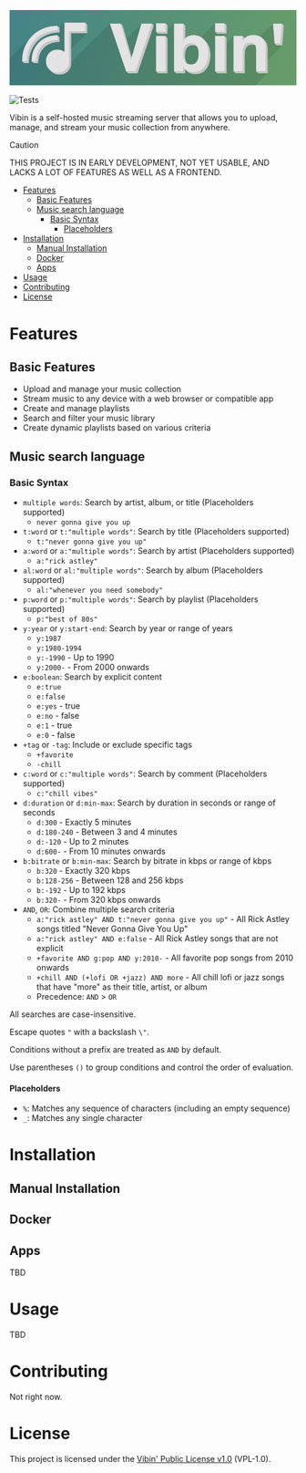![Banner](assets/Banner-MD.jpg)

![Tests](https://github.com/mickkc/vibin/actions/workflows/test_server.yml/badge.svg)

Vibin is a self-hosted music streaming server that allows you to upload, manage, and stream your music collection from anywhere.

> [!CAUTION]
> THIS PROJECT IS IN EARLY DEVELOPMENT, NOT YET USABLE, AND LACKS A LOT OF FEATURES AS WELL AS A FRONTEND.

<!-- TOC -->
* [Features](#features)
  * [Basic Features](#basic-features)
  * [Music search language](#music-search-language)
    * [Basic Syntax](#basic-syntax)
      * [Placeholders](#placeholders)
* [Installation](#installation)
  * [Manual Installation](#manual-installation)
  * [Docker](#docker)
  * [Apps](#apps)
* [Usage](#usage)
* [Contributing](#contributing)
* [License](#license)
<!-- TOC -->


# Features

## Basic Features

- Upload and manage your music collection
- Stream music to any device with a web browser or compatible app
- Create and manage playlists
- Search and filter your music library
- Create dynamic playlists based on various criteria

## Music search language

### Basic Syntax

- `multiple words`: Search by artist, album, or title (Placeholders supported)
    - `never gonna give you up`
- `t:word` or `t:"multiple words"`: Search by title (Placeholders supported)
    - `t:"never gonna give you up"`
- `a:word` or `a:"multiple words"`: Search by artist (Placeholders supported)
    - `a:"rick astley"`
- `al:word` or `al:"multiple words"`: Search by album (Placeholders supported)
    - `al:"whenever you need somebody"`
- `p:word` or `p:"multiple words"`: Search by playlist (Placeholders supported)
    - `p:"best of 80s"`
- `y:year` or `y:start-end`: Search by year or range of years
    - `y:1987`
    - `y:1980-1994`
    - `y:-1990` - Up to 1990
    - `y:2000-` - From 2000 onwards
- `e:boolean`: Search by explicit content
    - `e:true`
    - `e:false`
    - `e:yes` - true
    - `e:no` - false
    - `e:1` - true
    - `e:0` - false
- `+tag` or `-tag`: Include or exclude specific tags
    - `+favorite`
    - `-chill`
- `c:word` or `c:"multiple words"`: Search by comment (Placeholders supported)
    - `c:"chill vibes"`
- `d:duration` or `d:min-max`: Search by duration in seconds or range of seconds
    - `d:300` - Exactly 5 minutes
    - `d:180-240` - Between 3 and 4 minutes
    - `d:-120` - Up to 2 minutes
    - `d:600-` - From 10 minutes onwards
- `b:bitrate` or `b:min-max`: Search by bitrate in kbps or range of kbps
    - `b:320` - Exactly 320 kbps
    - `b:128-256` - Between 128 and 256 kbps
    - `b:-192` - Up to 192 kbps
    - `b:320-` - From 320 kbps onwards
- `AND`, `OR`: Combine multiple search criteria
    - `a:"rick astley" AND t:"never gonna give you up"` - All Rick Astley songs titled "Never Gonna Give You Up"
    - `a:"rick astley" AND e:false` - All Rick Astley songs that are not explicit
    - `+favorite AND g:pop AND y:2010-` - All favorite pop songs from 2010 onwards
    - `+chill AND (+lofi OR +jazz) AND more` - All chill lofi or jazz songs that have "more" as their title, artist, or album
    - Precedence: `AND` > `OR`

All searches are case-insensitive.

Escape quotes `"` with a backslash `\"`.

Conditions without a prefix are treated as `AND` by default.

Use parentheses `()` to group conditions and control the order of evaluation.

#### Placeholders

- `%`: Matches any sequence of characters (including an empty sequence)
- `_`: Matches any single character

# Installation

## Manual Installation

## Docker

## Apps

TBD

# Usage

TBD

# Contributing

Not right now.

# License

This project is licensed under the [Vibin' Public License v1.0](LICENSE.md) (VPL-1.0).


